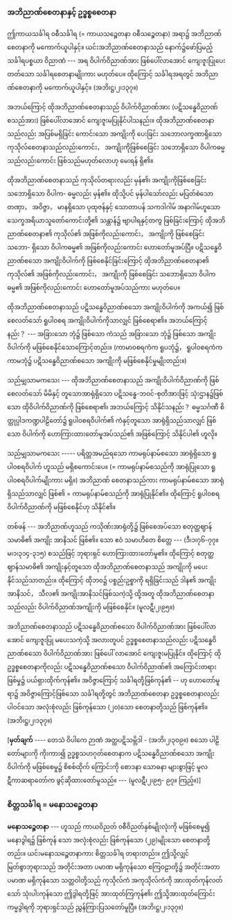 ### အဘိညာဏ်စေတနာနှင့် ဥဒ္ဓစ္စစေတနာ

ဤကာယသင်္ခါရ ၀စီသင်္ခါရ (= ကာယသဉ္စေတနာ ၀စီသဉ္စေတနာ) အရာ၌ အဘိညာဏ်စေတနာကို
မကောက်ယူပါနှင့်။ ယင်းအဘိညာဏ်စေတနာသည် နောက်၌ဖော်ပြမည့် သင်္ခါရပစ္စယာ ဝိညာဏံ --- အရ
ဝိပါက်ဝိညာဏ်အား ဖြစ်ပေါ်လာအောင် ကျေးဇူးပြုပေးတတ်သော သင်္ခါရစေတနာမျိုးကား မဟုတ်ပေ။
ထိုကြောင့် သင်္ခါရအရတွင် အဘိညာဏ်စေတနာကို မကောက်ယူပါနှင့်။ (အဘိ၊ဋ္ဌ၊၂၊၁၃၇။)

အဘယ်ကြောင့် ထိုအဘိညာဏ်စေတနာသည် ဝိပါက်ဝိညာဏ်အား (ပဋိသန္ဓေဝိညာဏ်စသည်အား)
ဖြစ်ပေါ်လာအောင် ကျေးဇူးမပြုနိုင်ပါသနည်း။ ထိုအဘိညာဏ်စေတနာသည်လည်း အပြစ်မရှိခြင်း ကောင်းသော
အကျိုးကို ပေးခြင်း သဘောလက္ခဏာရှိသော ကုသိုလ်စေတနာသည်လည်းကောင်း， အကျိုးကိုဖြစ်စေခြင်း
သဘောရှိသော ဝိပါကဓမ္မသည်လည်းကောင်း ဖြစ်သည်မဟုတ်လောဟု မေးရန် ရှိ၏။

ထိုအဘိညာဏ်စေတနာသည် ကုသိုလ်တရားလည်း မှန်၏၊ အကျိုးကိုဖြစ်စေခြင်း သဘောရှိသော ဝိပါက-
ဓမ္မလည်း မှန်၏။ ထိုသို့ပင် မှန်ပါသော်လည်း မပြတ်စဲသော တဏှာ， အဝိဇ္ဇာ， မာနရှိသော ပုထုဇန်နှင့်
သောတာပန် သကဒါဂါမ် အနာဂါမ်ဟူသော သေက္ခအရိယာသူတော်ကောင်းတို့၏ သန္တာန်၌ ဗျာပါရနှင့်တကွ
ဖြစ်ခြင်းကြောင့် ထိုအဘိညာဏ်စေတနာ၏ ကုသိုလ်၏ အဖြစ်ကိုလည်းကောင်း， အကျိုးကို ဖြစ်စေခြင်းသဘော-
ရှိသော ဝိပါကဓမ္မ၏ အဖြစ်ကိုလည်းကောင်း ဟောတော်မူအပ်ပြီ။ ပဋိသန္ဓေဝိညာဏ်စသော အကျိုးဝိပါက်ကို
ဖြစ်စေနိုင်ခြင်းကြောင့် ထိုအဘိညာဏ်စေတနာ၏ ကုသိုလ်၏ အဖြစ်ကိုလည်းကောင်း， အကျိုးကို ဖြစ်စေခြင်း
သဘောရှိသော ဝိပါကဓမ္မ၏ အဖြစ်ကိုလည်းကောင်း ဟောတော်မူအပ်သည်ကား မဟုတ်ပေ။

ထိုအဘိညာဏ်စေတနာသည် ပဋိသန္ဓေဝိညာဏ်စသော အကျိုးဝိပါက်ကို အကယ်၍ ဖြစ်စေလတ်သော်
ရူပါ၀စရ အကျိုးဝိပါက်ကိုသာလျှင် ဖြစ်စေရာ၏။ အဘယ်ကြောင့်နည်း？ --- အခြားသော ဘုံ၌ ဖြစ်သော ကံသည်
အခြားသော ဘုံ၌ ဖြစ်သော အကျိုးဝိပါက်ကို မဖြစ်စေနိုင်သောကြောင့်တည်း။ (ကာမာ၀စရကံက ရူပဘုံ၌，
ရူပါ၀စရကံက ကာမဘုံ၌ ပဋိသန္ဓေဝိညာဏ်စသော အကျိုးကို မဖြစ်စေနိုင်မှုမျိုးတည်း။)

သည်မျှသာမကသေး --- ထိုအဘိညာဏ်စေတနာသည် အကျိုးဝိပါက်ဝိညာဏ်ကို ဖြစ်စေလတ်သော် မိမိနှင့်
တူသောအာရုံရှိသော ပဋိသန္ဓေ-ဘဝင်-စုတိအားဖြင့် သုံးဌာန၌ဖြစ်သော ထိုဝိပါက်ဝိညာဏ်ကို ဖြစ်စေရာ၏၊
အဘယ်ကြောင့် သိနိုင်သနည်း？ ဓမ္မသင်္ဂဏီ စိတ္တုပ္ပါဒကဏ္ဍပါဠိတော်၌ ရူပါ၀စရဝိပါက်၏ ကံနှင့်တူသော
အာရုံရှိသည်သာလျှင် ဖြစ်သော ဝိပါက်ကို ဟောကြားထားတော်မူအပ်သည်၏ အဖြစ်ကြောင့် သိနိုင်ပါ၏ ဟူလို။

သည်မျှသာမကသေး ----- ပရိတ္တအမည်ရသော ကာမရုပ်နာမ်စသော အာရုံရှိသော ရူပါ၀စရဝိပါက်
ဟူသည် မရှိစကောင်းပေ။ (= ကာမရုပ်နာမ်စသည်ကို အာရုံပြုသော ရူပါ၀စရဝိပါက်မျိုးကား မရှိ။) အဘိညာဏ်
စေတနာသည်ကား ကာမရုပ်နာမ်စသော အာရုံရှိသည်သာလျှင် ဖြစ်၏ = ကာမရုပ်နာမ်စသည်ကို အာရုံပြုနိုင်၏။
ထိုကြောင့် ရူပါ၀စရ ဝိပါက်ဝိညာဏ်ကို မဖြစ်စေနိုင်ဟု သိနိုင်၏။

တစ်ဖန် --- အဘိညာဏ်ဟူသည် ကသိုဏ်းအာရုံတို့၌ ဖြစ်စေအပ်သော စတုတ္ထဈာန်သမာဓိ၏ အကျိုး
အာနိသင် ဖြစ်၏။ သော ဧဝံ သမာဟိတေ စိတ္တေ --- (ဒီ၊၁၊၇၆-၇၇။ မ၊၁၊၃၁၄-၃၁၅) စသည်ဖြင့် ဘုရားရှင်
ဟောကြားထားတော်မူ၏။ ထိုကြောင့် စတုတ္ထဈာန်သမာဓိ၏ အကျိုးနှင့်တူသော ထိုအဘိညာဏ်စေတနာသည်
အကျိုးကို မပေးနိုင်သည်သာတည်း။ ထိုကြောင့် ထိုဘ၀၌ ပစ္စည်းဥစ္စာကို ရရှိခြင်းသည် ဒါန၏ အကျိုးအာနိသင်，
သီလ၏ အကျိုးအာနိသင်ဖြစ်သကဲ့သို့ ထို့အတူ ထိုအဘိညာဏ်စေတနာသည်လည်း ဝိပါက်ဝိညာဏ်အကျိုးကို
မဖြစ်စေနိုင်။ (မူလဋီ၊၂၊၉၅။)

အဘိညာဏ်စေတနာသည် ပဋိသန္ဓေဝိညာဏ်စသော ဝိပါက်ဝိညာဏ်အား ဖြစ်ပေါ်လာအောင် ကျေးဇူးပြု
မပေးသကဲ့သို့ အလားတူပင် ဥဒ္ဓစ္စစေတနာသည်လည်း ပဋိသန္ဓေဝိညာဏ်စသော ဝိပါက်ဝိညာဏ်အား ဖြစ်ပေါ်
လာအောင် ကျေးဇူးမပြုနိုင်။ ထိုကြောင့် ထိုဥဒ္ဓစ္စစေတနာကိုလည်း ပဋိသန္ဓေဝိညာဏ်စသော ဝိပါက်ဝိညာဏ်၏
အကြောင်းတရားဖြစ်မှု၌ ပယ်ရှားထိုက်ကုန်၏။ အဝိဇ္ဇာကြောင့် သင်္ခါရတို့ဖြစ်ကုန်၏ -- ဟု ဟောတော်မူရာ၌
အဝိဇ္ဇာကြောင့်ဖြစ်သော သင်္ခါရတို့တွင် အဘိညာဏ်စေတနာ ဥဒ္ဓစ္စစေတနာလည်းပါဝင်သော အလုံးစုံလည်း
ဖြစ်ကုန်သော (၂၀)သော စေတနာတို့သည် ဖြစ်ကုန်၏။ (အဘိ၊ဋ္ဌ၊၂၊၁၃၇။)

[**မှတ်ချက်** ---- တေသံ ဝိပါကေ ဉာဏံ အတ္ထပဋိသမ္ဘိဒါ - (အဘိ၊၂၊၃၀၉။) စသော ပါဠိတော်များကို
ကိုးကား၍ ဥဒ္ဓစ္စသဟဂုတ်စေတနာက ပဋိသန္ဓေဝိညာဏ်စသော အကျိုးဝိပါက်ကို မဖြစ်စေမှု၌ စိစစ်ထိုက်
ကြောင်းကို စောဒနာ သောဓနာ များစွာဖြင့် မူလဋီကာဆရာတော်က ဖွင့်ဆိုထားတော်မူသည်။ --- (မူလဋီ၊၂၊၉၅-
၉၇။ ကြည့်။)]

### စိတ္တသင်္ခါရ = မနောသဉ္စေတနာ

**မနောသဉ္စေတနာ** --- ဟူသည် ကာယဝိညတ် ၀စီဝိညတ်နှစ်မျိုးလုံးကို မဖြစ်စေမူ၍ မနောဒွါရ၌ ဖြစ်ကုန်
သော အလုံးစုံလည်း ဖြစ်ကုန်သော (၂၉)မျိုးသော စေတနာတို့တည်း။ ယင်းမနောသဉ္စေတနာကား စိတ္တသင်္ခါရ
တရားတည်း။ ဤသို့လျှင် မြတ်စွာဘုရားသည် အတိုင်းအတာ ပမာဏ မရှိကုန်သော စကြ၀ဠာတို့၌ အတိုင်းအတာ
ပမာဏ မရှိကုန်သော သတ္တဝါတို့သည် ကုသိုလ်ကံ အကုသိုလ်ကံကို အားထုတ်ကုန်လတ်သော် သုံးပါးကုန်သော
ဤဒွါရတို့ဖြင့် အားထုတ်ကြကုန်၏၊ ဤသို့အားထုတ်ကြောင်း ကမ္မဒွါရကို ဘုရားရှင်သည် ညွှန်ကြားပြသတော်မူပြီ။
<r>(အဘိ၊ဋ္ဌ၊၂၊၁၃၇။)</r>
